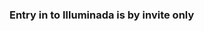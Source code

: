 ### Entry in to Illuminada is by invite only

<!--
The Illuminada is a collaborative syndicate of anonymous members who have dedicated substantial time and effort in to the betterment of the Cardano Community.  Due to its anonymous nature, there is no public recognition.  Membership only serves to identify you to other members, provides voter rights for significant Cardano Developmental activity, nominate new members, and put forward new ideas.

Membership is strictly limited to 1000 individuals.  Most of whom have yet to be identified and onboarded.  Current member count will be updated on our github from time to time.

- 📫
For consideration of entry in to Illuminada, you must do one of the following:

Be nominated by a current Illuminada member

Or

1) Send 100 ada to addr1v8epsnf0quc7t7mmg452t68uk24s58309s26wlrdsaeatlswv3gly.  This fee does not guarantee entry, and serves only to cover the administrative overhead for doing our due dilligence on you. 
2) Email illuminada@protonmail.com.
 - Let us know who you are, what is your contribution to Cardano.  Be as detailed as possible.
 - Why you want to become a member.
 - Provide the tx_id of from step 1.
 - The wallet you itend to use to purchase your access token if accepted.  This wallet will be whitelisted if you are accepted.
3) Wait
DO NOT SEND MORE THAN ONE EMAIL.  If you do not hear back, then you have not been accepted in at this time.  If you would like to be considered in the future, you must wait at least 90 days before putting in another submission.  You would need to have done something in that would make you eligible.  The desire for entry is not a qualifying reason.

If you are granted entry in to Illuminada, you will be required to pay the 1000 ada membership fee, and will be expected to participate in Illuminada business.  Failure to participate multiple times will be grounds for revocation of membership, and destruction of membership token.
